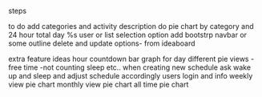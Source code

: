 steps

to do
  add categories and activity description
  do pie chart by category and 24 hour total day %s
  user or list selection option
  add bootstrp navbar or some outline
  delete and update options- from ideaboard

extra feature ideas
  hour countdown bar graph for day
  different pie views - free time -not counting sleep etc..
  when creating new schedule ask wake up and sleep and adjust schedule accordingly
  users login and info
  weekly view pie chart
  monthly view pie chart
  all time pie chart
